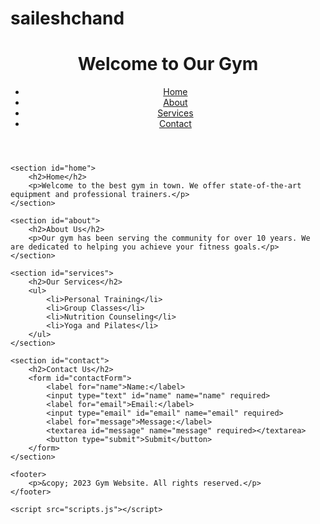 # saileshchand
<!DOCTYPE html>
<html lang="en">
<head>
    <meta charset="UTF-8">
    <meta name="viewport" content="width=device-width, initial-scale=1.0">
    <title>Gym Website</title>
    <link rel="stylesheet" href="styles.css">
</head>
<body>
    <header>
        <h1>Welcome to Our Gym</h1>
        <nav>
            <ul>
                <li><a href="#home">Home</a></li>
                <li><a href="#about">About</a></li>
                <li><a href="#services">Services</a></li>
                <li><a href="#contact">Contact</a></li>
            </ul>
        </nav>
    </header>

    <section id="home">
        <h2>Home</h2>
        <p>Welcome to the best gym in town. We offer state-of-the-art equipment and professional trainers.</p>
    </section>

    <section id="about">
        <h2>About Us</h2>
        <p>Our gym has been serving the community for over 10 years. We are dedicated to helping you achieve your fitness goals.</p>
    </section>

    <section id="services">
        <h2>Our Services</h2>
        <ul>
            <li>Personal Training</li>
            <li>Group Classes</li>
            <li>Nutrition Counseling</li>
            <li>Yoga and Pilates</li>
        </ul>
    </section>

    <section id="contact">
        <h2>Contact Us</h2>
        <form id="contactForm">
            <label for="name">Name:</label>
            <input type="text" id="name" name="name" required>
            <label for="email">Email:</label>
            <input type="email" id="email" name="email" required>
            <label for="message">Message:</label>
            <textarea id="message" name="message" required></textarea>
            <button type="submit">Submit</button>
        </form>
    </section>

    <footer>
        <p>&copy; 2023 Gym Website. All rights reserved.</p>
    </footer>

    <script src="scripts.js"></script>
</body>
</html>
